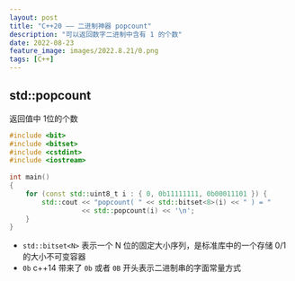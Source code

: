 ```yaml
---
layout: post
title: "C++20 —— 二进制神器 popcount"
description: "可以返回数字二进制中含有 1 的个数"
date: 2022-08-23
feature_image: images/2022.8.21/0.png 
tags: [C++]
---
```


<!--more-->

## std::popcount

返回值中 1位的个数

```C++
#include <bit>
#include <bitset>
#include <cstdint>
#include <iostream>
 
int main()
{
    for (const std::uint8_t i : { 0, 0b11111111, 0b00011101 }) {
        std::cout << "popcount( " << std::bitset<8>(i) << " ) = "
                  << std::popcount(i) << '\n';
    }
}
```

- `std::bitset<N>` 表示一个 N 位的固定大小序列，是标准库中的一个存储 0/1 的大小不可变容器
- `0b` c++14 带来了 `0b` 或者 `0B` 开头表示二进制串的字面常量方式
